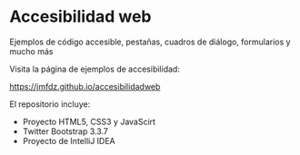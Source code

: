 # Accesibilidad web

Ejemplos de código accesible, pestañas, cuadros de diálogo, formularios y mucho más

Visita la página de ejemplos de accesibilidad:

https://jmfdz.github.io/accesibilidadweb

El repositorio incluye:
* Proyecto HTML5, CSS3 y JavaScirt
* Twitter Bootstrap 3.3.7
* Proyecto de IntelliJ IDEA

